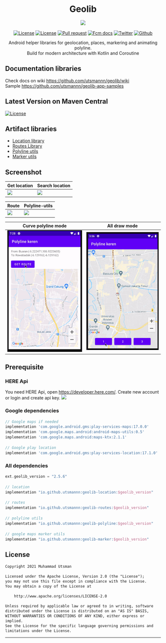 
<p align="center">
  <h1 align="center">Geolib</h1>
</p>

<p align="center">
  <img src="https://images.unsplash.com/photo-1508982173255-9864289f25a1?ixid=MXwxMjA3fDB8MHxwaG90by1wYWdlfHx8fGVufDB8fHw%3D&ixlib=rb-1.2.1&auto=format&fit=crop&w=900&q=80"/>
</p>

<p align="center">
  <a href="https://search.maven.org/search?q=g:io.github.utsmannn"><img alt="License" src="https://img.shields.io/maven-central/v/io.github.utsmannn/geolib-location"></a>
  <a href="LICENSE"><img alt="License" src="https://img.shields.io/badge/License-Apache%202.0-blue.svg"></a>
  <a href="https://github.com/utsmannn/geolib/pulls"><img alt="Pull request" src="https://img.shields.io/badge/PRs-welcome-brightgreen.svg?style=flat"></a>
  <a href="https://developer.android.com/kotlin"><img alt="Fcm docs" src="https://img.shields.io/badge/Kotlin-Coroutine-orange?logo=kotlin&style=flat"></a>
  <a href="https://twitter.com/utsmannn"><img alt="Twitter" src="https://img.shields.io/twitter/follow/utsmannn"></a>
  <a href="https://github.com/utsmannn"><img alt="Github" src="https://img.shields.io/github/followers/utsmannn?label=follow&style=social"></a>
  <p align="center">Android helper libraries for geolocation, places, markering and animating polyline. <br>Build for modern architecture with Kotlin and Coroutine</p>
</p>


## Documentation libraries
Check docs on wiki https://github.com/utsmannn/geolib/wiki <br>
Sample https://github.com/utsmannn/geolib-app-samples

## Latest Version on Maven Central
<a href="https://search.maven.org/search?q=g:io.github.utsmannn"><img alt="License" src="https://img.shields.io/maven-central/v/io.github.utsmannn/geolib-location"></a>

## Artifact libraries
- [Location library](https://github.com/utsmannn/geolib/wiki/Location)
- [Routes Library](https://github.com/utsmannn/geolib/wiki/Routes)
- [Polyline utils](https://github.com/utsmannn/geolib/wiki/Polyline)
- [Marker utils](https://github.com/utsmannn/geolib/wiki/Marker)

## Screenshot
|Get location|Search location|
|---|---|
|![](images/current_location.gif)|![](images/search_location.gif)|

|Route|Polyline-utils|
|---|---|
|![](images/route.gif)|![](images/polyline_animate.gif)|

|Curve polyline mode| All draw mode|
|---|---|
|![](images/polyline_curve.gif)|![](images/draw_polyline.gif)|

## Prerequisite
### HERE Api
You need HERE Api, open https://developer.here.com/. Create new account or login and create api key.
![](images/here_api.png)

### Google dependencies
```groovy
// Google maps if needed
implementation 'com.google.android.gms:play-services-maps:17.0.0'
implementation 'com.google.maps.android:android-maps-utils:0.5'
implementation 'com.google.maps.android:maps-ktx:2.1.1'

// Google play location
implementation 'com.google.android.gms:play-services-location:17.1.0'
```

### All dependencies
```groovy
ext.geolib_version = "2.5.6"

// location
implementation "io.github.utsmannn:geolib-location:$geolib_version"

// routes
implementation "io.github.utsmannn:geolib-routes:$geolib_version"

// polyline utils
implementation "io.github.utsmannn:geolib-polyline:$geolib_version"

// google maps marker utils
implementation "io.github.utsmannn:geolib-marker:$geolib_version"
```

## License
```
Copyright 2021 Muhammad Utsman

Licensed under the Apache License, Version 2.0 (the "License");
you may not use this file except in compliance with the License.
You may obtain a copy of the License at

    http://www.apache.org/licenses/LICENSE-2.0

Unless required by applicable law or agreed to in writing, software
distributed under the License is distributed on an "AS IS" BASIS,
WITHOUT WARRANTIES OR CONDITIONS OF ANY KIND, either express or implied.
See the License for the specific language governing permissions and
limitations under the License.
```
---

